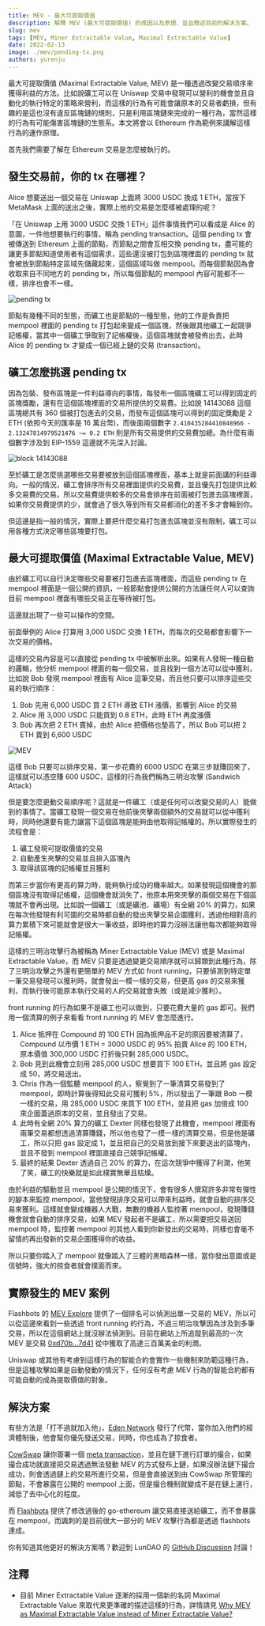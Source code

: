 ```yaml
---
title: MEV - 最大可提取價值
description: 解釋 MEV (最大可提取價值) 的成因以及原理，並且簡述目前的解決方案。
slug: mev
tags: [MEV, Miner Extractable Value, Maximal Extractable Value]
date: 2022-02-13
image: ./mev/pending-tx.png
authors: yurenju
---
```


最大可提取價值 (Maximal Extractable Value, MEV) 是一種透過改變交易順序來獲得利益的方法。比如說礦工可以在 Uniswap 交易中發現可以營利的機會並且自動化的執行特定的策略來營利，而這樣的行為有可能會讓原本的交易者虧損，但有趣的是這也沒有違反區塊鏈的規則，只是利用區塊鏈來完成的一種行為，當然這樣的行為有可能傷害區塊鏈的生態系。本文將會以 Ethereum 作為範例來講解這樣行為的運作原理。

<!--truncate-->

首先我們需要了解在 Ethereum 交易是怎麼被執行的。

## 發生交易前，你的 tx 在哪裡？
Alice 想要送出一個交易在 Uniswap 上面將 3000 USDC 換成 1 ETH，當按下 MetaMask 上面的送出之後，實際上他的交易是怎麼樣被處理的呢？

「在 Uniswap 上用 3000 USDC 交換 1 ETH」這件事情我們可以看成是 Alice 的意圖，一件他想要執行的事情，稱為 pending transaction。這個 pending tx 會被傳送到 Ethereum 上面的節點，而節點之間會互相交換 pending tx，盡可能的讓更多節點知道使用者有這個需求，這些還沒被打包到區塊裡面的 pending tx 就會被放到節點特定區域先儲藏起來，這個區域叫做 mempool。而每個節點因為會收取來自不同地方的 pending tx，所以每個節點的 mempool 內容可能都不一樣，排序也會不一樣。

![pending tx](mev/pending-tx.png)

節點有幾種不同的型態，而礦工也是節點的一種型態，他的工作是負責把 mempool 裡面的 pending tx 打包起來變成一個區塊，然後跟其他礦工一起競爭記帳權，當其中一個礦工爭取到了記帳權後，這個區塊就會被發佈出去，此時 Alice 的 pending tx 才變成一個已經上鏈的交易 (transaction)。

## 礦工怎麼挑選 pending tx
因為包裝、發布區塊是一件利益導向的事情，每發布一個區塊礦工可以得到固定的區塊獎勵，還有在這個區塊裡面的交易所提供的交易費。比如說 14143088 這個區塊總共有 360 個被打包進去的交易，而發布這個區塊可以得到的固定獎勵是 2 ETH (依照今天的匯率是 16 萬台幣)，而後面兩個數字 `2.410435284410848966 - 2.13247814979521476 ~= 0.2 ETH` 則是所有交易提供的交易費加總。為什麼有兩個數字涉及到 EIP-1559 這邊就不先深入討論。

![block 14143088](./mev/block-14143088.png)

至於礦工是怎麼挑選哪些交易要被放到這個區塊裡面，基本上就是前面講的利益導向。一般的情況，礦工會排序所有交易裡面提供的交易費，並且優先打包提供比較多交易費的交易。所以交易費提供較多的交易會排序在前面被打包進去區塊裡面，如果你交易費提供的少，就會過了很久等到所有交易都消化的差不多才會輪到你。

但這邊是指一般的情況，實際上要把什麼交易打包進去區塊並沒有限制，礦工可以用各種方式決定哪些區塊要打包。

## 最大可提取價值 (Maximal Extractable Value, MEV)
由於礦工可以自行決定哪些交易要被打包進去區塊裡面，而這些 pending tx 在 mempool 裡面是一個公開的資訊，一般節點會提供公開的方法讓任何人可以查詢目前 mempool 裡面有哪些交易正在等待被打包。

這邊就出現了一些可以操作的空間。

前面舉例的 Alice 打算用 3,000 USDC 交換 1 ETH，而每次的交易都會影響下一次交易的價格。

這樣的交易內容是可以直接從 pending tx 中被解析出來。如果有人發現一種自動的邏輯，他分析 mempool 裡面的每一個交易，並且找到一個方法可以從中獲利，比如說 Bob 發現 mempool 裡面有 Alice 這筆交易，而且他只要可以排序這些交易的執行順序：
1. Bob 先用 6,000 USDC 買 2 ETH 導致 ETH 漲價，影響到 Alice 的交易
2. Alice 用 3,000 USDC 只能買到 0.8 ETH，此時 ETH 再度漲價
3. Bob 再次把 2 ETH 賣掉，由於 Alice 把價格也墊高了，所以 Bob 可以把 2 ETH 賣到 6,600 USDC

![MEV](./mev/mev.png)

這樣 Bob 只要可以排序交易，第一步花費的 6000 USDC 在第三步就賺回來了，這樣就可以憑空賺 600 USDC，這樣的行為我們稱為三明治攻擊 (Sandwich Attack)

但是要怎麼更動交易順序呢？這就是一件礦工（或是任何可以改變交易的人）能做到的事情了。當礦工發現一個交易在他前後夾擊兩個額外的交易就可以從中獲利時，同時他還要有能力讓當下這個區塊是能夠由他取得記帳權的。所以實際發生的流程會是：

1. 礦工發現可提取價值的交易
2. 自動產生夾擊的交易並且排入區塊內
3. 取得該區塊的記帳權並且獲利

而第三步當你有更高的算力時，能夠執行成功的機率越大。如果發現這個機會的那個區塊沒有取得記帳權，這個機會就消失了，他原本用來夾擊的兩個交易在下個區塊就不會再出現。比如說一個礦工（或是礦池、礦場）有全網 20% 的算力，如果在每次他發現有利可圖的交易時都自動的發出夾擊交易企圖獲利，透過他相對高的算力累積下來可能就會是很大一筆收益，即時他的算力沒辦法讓他每次都能夠取得記帳權。

這樣的三明治攻擊行為被稱為 Miner Extractable Value (MEV) 或是 Maximal Extractable Value，而 MEV 只要是透過變更交易順序就可以歸類到此種行為，除了三明治攻擊之外還有更簡單的 MEV 方式如 front running，只要偵測到特定單一筆交易發現可以獲利時，就會發出一模一樣的交易，但更高 gas 的交易來獲利，而執行後可能原本執行交易的人的交易就會失敗（或是減少獲利）。

front running 的行為如果不是礦工也可以做到，只要花費大量的 gas 即可。我們用一個清算的例子來看看 front running 的 MEV 會怎麼進行。

1. Alice 抵押在 Compound 的 100 ETH 因為抵押品不足的原因要被清算了，Compound 以市價 1 ETH = 3000 USDC 的 95% 拍賣 Alice 的 100 ETH，原本價值 300,000 USDC 打折後只剩 285,000 USDC。
2. Bob 見到此機會立刻用 285,000 USDC 想要買下 100 ETH，並且將 gas 設定成 50，將交易送出。
3. Chris 作為一個監聽 mempool 的人，察覺到了一筆清算交易發到了 mempool，即時計算後得知此交易可獲利 5%，所以發出了一筆跟 Bob 一模一樣的交易，用 285,000 USDC 來買下 100 ETH，並且把 gas 加倍成 100 來企圖蓋過原本的交易，並且發出了交易。
4. 此時有全網 20% 算力的礦工 Dexter 同樣也發現了此機會，mempool 裡面有兩筆交易都想透過清算賺錢，所以他也發了一模一樣的清算交易，但是他是礦工，所以只把 gas 設定成 1，並且把自己的交易放到接下來要送出的區塊內，並且不發到 mempool 裡面直接自己競爭記帳權。
5. 最終的結果 Dexter 透過自己 20% 的算力，在這次競爭中獲得了利潤，他笑了笑，礦工的快樂就是如此樸實無華且枯燥。

由於利益的驅動並且 mempool 是公開的情況下，會有很多人撰寫許多非常有彈性的腳本來監控 mempool，當他發現排序交易可以帶來利益時，就會自動的排序交易來獲利。這樣就會變成機器人大戰，無數的機器人監控著 mempool，發現賺錢機會就會自動的排序交易，如果 MEV 發起者不是礦工，所以需要把交易送回 mempool 時，監控著 mempool 的其他人看到你新發出的交易時，同樣也會毫不留情的再出發新的交易企圖獲得你的收益。

所以只要你踏入了 mempool 就像踏入了三體的黑暗森林一樣，當你發出意圖或是信號時，強大的掠食者就會撲面而來。

## 實際發生的 MEV 案例

Flashbots 的 [MEV Explore][6] 提供了一個排名可以偵測出單一交易的 MEV，所以可以從這邊來看到一些透過 front running 的行為，不過三明治攻擊因為涉及到多筆交易，所以在這個網站上就沒辦法偵測到。目前在網站上所追蹤到最高的一次 MEV 是交易 [0xd70b...7d41][8] 從中獲取了高達三百萬美金的利潤。

Uniswap 或其他有考慮到這樣行為的智能合約會實作一些機制來防範這種行為，但是這種攻擊如果是自動發動的情況下，任何沒有考慮 MEV 行為的智能合約都有可能自動的成為提取價值的對象。

## 解決方案
有些方法是「打不過就加入他」，[Eden Network][1] 發行了代幣，當你加入他們的經濟體制後，他會幫你優先發送交易，同時，你也成為了掠食者。

[CowSwap][3] 讓你簽署一個 [meta transaction][2]，並且在鏈下進行訂單的撮合，如果撮合成功就直接把交易透過無法發動 MEV 的方式發布上鏈，如果沒辦法鏈下撮合成功，則會透過鏈上的交易所進行交易，但是會直接送到由 CowSwap 所管理的節點，不會暴露在公開的 mempool 上面，但是撮合機制就變成不是在鏈上運行，減低了去中心化的程度。

而 [Flashbots][4] 提供了修改過後的 go-ethereum 讓交易直接送給礦工，而不會暴露在 mempool，而諷刺的是目前很大一部分的 MEV 攻擊行為都是透過 flashbots 達成。

你有知道其他更好的解決方案嗎？歡迎到 LunDAO 的 [GitHub Discussion][5] 討論！

## 注釋
- 目前 Miner Extractable Value 逐漸的採用一個新的名詞 Maximal Extractable Value 來取代來更準確的描述這樣的行為，詳情請見 [Why MEV as Maximal Extractable Value instead of Miner Extractable Value?][7] 

[1]: https://www.edennetwork.io/
[2]: https://yurenju.medium.com/perp-meta-tx-e53cfb65367
[3]: https://cowswap.exchange/
[4]: https://ethereum.org/en/developers/docs/mev/#mev-extraction-flashbots
[5]: https://github.com/lun-dao/LunDAO/discussions/76
[6]: https://explore.flashbots.net/leaderboard
[7]: https://explore.flashbots.net/faq
[8]: https://etherscan.io/tx/0xd70b42daec5bb9ac6e5df3d25d309f186db50df701f667e1f20b22448ea27d41